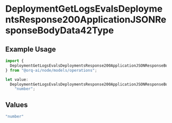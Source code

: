 # DeploymentGetLogsEvalsDeploymentsResponse200ApplicationJSONResponseBodyData42Type

## Example Usage

```typescript
import {
  DeploymentGetLogsEvalsDeploymentsResponse200ApplicationJSONResponseBodyData42Type,
} from "@orq-ai/node/models/operations";

let value:
  DeploymentGetLogsEvalsDeploymentsResponse200ApplicationJSONResponseBodyData42Type =
    "number";
```

## Values

```typescript
"number"
```